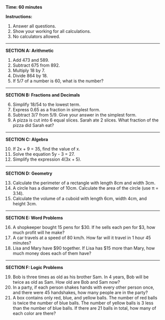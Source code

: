 **Time: 60 minutes**

**Instructions:**

1. Answer all questions.
2. Show your working for all calculations.
3. No calculators allowed.

---

**SECTION A: Arithmetic**

1. Add 473 and 589.
2. Subtract 675 from 892.
3. Multiply 18 by 7.
4. Divide 864 by 18.
5. If 5/7 of a number is 60, what is the number?

---

**SECTION B: Fractions and Decimals**

6. Simplify 18/54 to the lowest term.
7. Express 0.65 as a fraction in simplest form.
8. Subtract 3/7 from 5/9. Give your answer in the simplest form.
9. A pizza is cut into 6 equal slices. Sarah ate 2 slices. What fraction of the pizza did Sarah eat?

---

**SECTION C: Algebra**

10. If 2x + 9 = 35, find the value of x.
11. Solve the equation 5y - 3 = 27.
12. Simplify the expression 4(3x + 5).

---

**SECTION D: Geometry**

13. Calculate the perimeter of a rectangle with length 8cm and width 3cm.
14. A circle has a diameter of 10cm. Calculate the area of the circle (use π = 3.14).
15. Calculate the volume of a cuboid with length 6cm, width 4cm, and height 3cm.

---

**SECTION E: Word Problems**

16. A shopkeeper bought 15 pens for $30. If he sells each pen for $3, how much profit will he make?
17. A car travels at a speed of 80 km/h. How far will it travel in 1 hour 45 minutes?
18. Lisa and Mary have $90 together. If Lisa has $15 more than Mary, how much money does each of them have?

---

**SECTION F: Logic Problems**

19. Bob is three times as old as his brother Sam. In 4 years, Bob will be twice as old as Sam. How old are Bob and Sam now?
20. In a party, if each person shakes hands with every other person once, and there were 45 handshakes, how many people are in the party?
21. A box contains only red, blue, and yellow balls. The number of red balls is twice the number of blue balls. The number of yellow balls is 3 less than the number of blue balls. If there are 21 balls in total, how many of each color are there?

